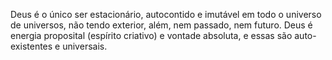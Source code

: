 ﻿Deus é o único ser estacionário, autocontido e imutável em todo o universo de universos, não tendo exterior, além, nem passado, nem futuro. Deus é energia  proposital (espírito criativo) e vontade absoluta, e essas são auto-existentes e universais.